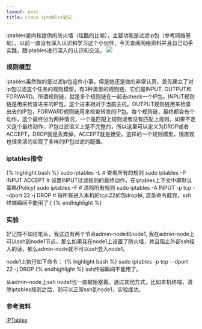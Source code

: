 ```yaml
---
layout: post
title: Linux iptables笔记
---
```


iptables是内核提供的防火墙（炫酷的比喻），主要功能是过滤ip包（参考网络基础）。以前一直没有深入认识和学习这个小伙伴，今天查阅网络资料并且自己动手实践，跟iptables进行深入的认识和交流。
<img src="/assets/iptables-model.jpg">

### 规则模型
iptables虽然做的是过滤ip包这件小事，但是她还是做的非常认真，首先建立了对ip包过滤这个任务的规则模型，有3种类型的规则链，它们是INPUT, OUTPUT和FORWARD。所谓规则链，就是多个规则链在一起去check一个IP包。INPUT规则链是用来检查进来的IP包，这个进来相对于当前主机。OUTPUT规则链用来检查出去的IP包，FORWARD规则链用来检查转发的IP包。每个规则链，最终都会有个动作，这个最终分为两种情况，一个是匹配上规则或者没有匹配上规则。如果不定义这个最终动作，IP包过滤语义上是不完整的，所以这里可以定义为DROP或者ACCEPT，DROP就是丢弃掉，ACCEPT就是接受。这样的一个规则模型，很直观也很灵活的实现了多样的IP包过滤的配置。

### iptables指令
{% highlight bash %}
sudo iptables -L # 查看所有的规则
sudo iptables -P INPUT ACCEPT # 设置INPUT过滤规则的最终动作，在iptables上下文中即默认策略(Policy)
sudo iptables -F # 清除所有规则
sudo iptables -A INPUT -p tcp --dport 22 -j DROP # 将所有进入本机的tcp:22的包drop掉, 这条命令敲完，ssh终端瞬间不能用了:(
{% endhighlight %}

### 实验
好记性不如烂笔头，我这边有两个节点admin-node和node1, 我在admin-node上可以ssh到node1节点，那么如果我在node1上设置了防火墙，并且阻止外部ssh接入的话，那么admin-node就不可以ssh登入node1。

node1上执行如下命令：
{% highlight bash %}
sudo iptables -p tcp --dport 22 -j DROP
{% endhighlight %}
ssh终端瞬间不能用了。

从admin-node上ssh node1也一直被阻塞着。通过其他方式，比如本机终端，清除iptables规则之后，则可以正常ssh到node1，实验成功。

### 参考资料
[IPTables](https://wiki.centos.org/zh/HowTos/Network/IPTables)
